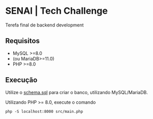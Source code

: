# SENAI | Tech Challenge

Terefa final de backend development

## Requisitos

* MySQL >=8.0
* (ou MariaDB>=11.0)
* PHP >=8.0

## Execução

Utilize o [schema.sql](./database/schema.sql) para criar o banco, utilizando MySQL/MariaDB.

Utilizando PHP >= 8.0, execute o comando

```
php -S localhost:8000 src/main.php
```



